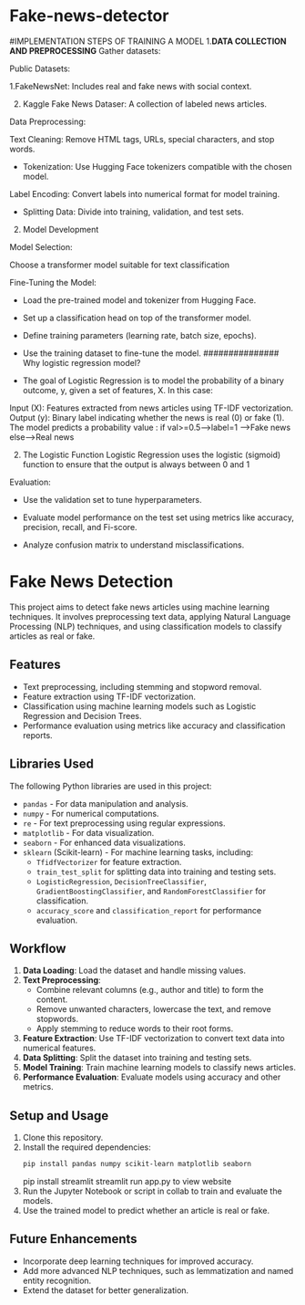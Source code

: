 # Fake-news-detector
#IMPLEMENTATION STEPS OF TRAINING A MODEL
          1.**DATA COLLECTION AND PREPROCESSING**
  Gather datasets:

Public Datasets:

1.FakeNewsNet: Includes real and fake news with social context.

2. Kaggle Fake News Dataser: A collection of labeled news articles.

Data Preprocessing:

Text Cleaning: Remove HTML tags, URLs, special characters, and stop words.

* Tokenization: Use Hugging Face tokenizers compatible with the chosen model.

Label Encoding: Convert labels into numerical format for model training.

* Splitting Data: Divide into training, validation, and test sets.

2. Model Development

Model Selection:

Choose a transformer model suitable for text classification 

Fine-Tuning the Model:

* Load the pre-trained model and tokenizer from Hugging Face.

* Set up a classification head on top of the transformer model.

* Define training parameters (learning rate, batch size, epochs).

* Use the training dataset to fine-tune the model.
                      ############### Why logistic regression model?
* The goal of Logistic Regression is to model the probability of a binary outcome, y, given a set of features, X.
  In this case:

Input (X): Features extracted from news articles using TF-IDF vectorization.
Output (y): Binary label indicating whether the news is real (0) or fake (1).
The model predicts a probability value : 
if val>=0.5-->label=1 -->Fake news
else-->Real news


2. The Logistic Function
Logistic Regression uses the logistic (sigmoid) function to ensure that the output is always between 0 and 1

Evaluation:

* Use the validation set to tune hyperparameters.

* Evaluate model performance on the test set using metrics like accuracy, precision, recall, and Fi-score.

* Analyze confusion matrix to understand misclassifications.




# Fake News Detection

This project aims to detect fake news articles using machine learning techniques. It involves preprocessing text data, applying Natural Language Processing (NLP) techniques, and using classification models to classify articles as real or fake.

## Features
- Text preprocessing, including stemming and stopword removal.
- Feature extraction using TF-IDF vectorization.
- Classification using machine learning models such as Logistic Regression and Decision Trees.
- Performance evaluation using metrics like accuracy and classification reports.

## Libraries Used
The following Python libraries are used in this project:
- `pandas` - For data manipulation and analysis.
- `numpy` - For numerical computations.
- `re` - For text preprocessing using regular expressions.
- `matplotlib` - For data visualization.
- `seaborn` - For enhanced data visualizations.
- `sklearn` (Scikit-learn) - For machine learning tasks, including:
  - `TfidfVectorizer` for feature extraction.
  - `train_test_split` for splitting data into training and testing sets.
  - `LogisticRegression`, `DecisionTreeClassifier`, `GradientBoostingClassifier`, and `RandomForestClassifier` for classification.
  - `accuracy_score` and `classification_report` for performance evaluation.

## Workflow
1. **Data Loading**: Load the dataset and handle missing values.
2. **Text Preprocessing**:
   - Combine relevant columns (e.g., author and title) to form the content.
   - Remove unwanted characters, lowercase the text, and remove stopwords.
   - Apply stemming to reduce words to their root forms.
3. **Feature Extraction**: Use TF-IDF vectorization to convert text data into numerical features.
4. **Data Splitting**: Split the dataset into training and testing sets.
5. **Model Training**: Train machine learning models to classify news articles.
6. **Performance Evaluation**: Evaluate models using accuracy and other metrics.

## Setup and Usage
1. Clone this repository.
2. Install the required dependencies:
   ```bash
   pip install pandas numpy scikit-learn matplotlib seaborn
   ```
   pip install streamlit
   streamlit run app.py to view website
4. Run the Jupyter Notebook or script in collab to train and evaluate the models.
5. Use the trained model to predict whether an article is real or fake.

## Future Enhancements
- Incorporate deep learning techniques for improved accuracy.
- Add more advanced NLP techniques, such as lemmatization and named entity recognition.
- Extend the dataset for better generalization.


